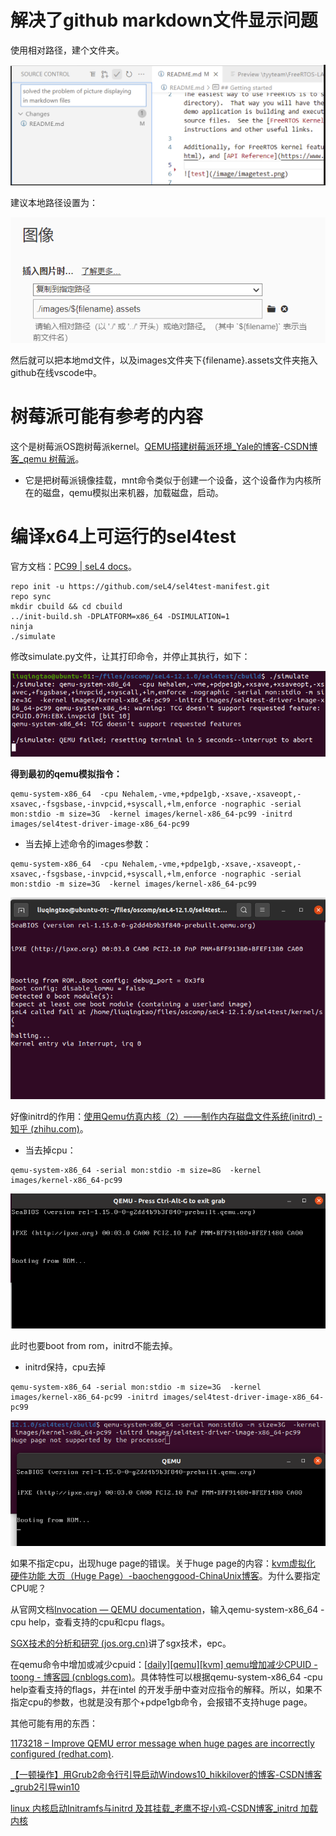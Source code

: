# 解决了github markdown文件显示问题

使用相对路径，建个文件夹。

![image-20220301105236442](images/x64-%E8%BF%90%E8%A1%8Csel4.assets/image-20220301105236442.png)

建议本地路径设置为：

![QQ图片20220301110558](images/x64-%E8%BF%90%E8%A1%8Csel4.assets/QQ%E5%9B%BE%E7%89%8720220301110558.png)

然后就可以把本地md文件，以及images文件夹下{filename}.assets文件夹拖入github在线vscode中。



# 树莓派可能有参考的内容

这个是树莓派OS跑树莓派kernel。[QEMU搭建树莓派环境_Yale的博客-CSDN博客_qemu 树莓派](https://blog.csdn.net/yalecaltech/article/details/90524245)。

* 它是把树莓派镜像挂载，mnt命令类似于创建一个设备，这个设备作为内核所在的磁盘，qemu模拟出来机器，加载磁盘，启动。



# 编译x64上可运行的sel4test

官方文档：[PC99 | seL4 docs](https://docs.sel4.systems/Hardware/IA32)。

```
repo init -u https://github.com/seL4/sel4test-manifest.git
repo sync
mkdir cbuild && cd cbuild
../init-build.sh -DPLATFORM=x86_64 -DSIMULATION=1
ninja
./simulate
```



修改simulate.py文件，让其打印命令，并停止其执行，如下：

![image-20220228205056086](images/x64-%E8%BF%90%E8%A1%8Csel4.assets/image-20220228205056086.png)

**得到最初的qemu模拟指令：**

```
qemu-system-x86_64  -cpu Nehalem,-vme,+pdpe1gb,-xsave,-xsaveopt,-xsavec,-fsgsbase,-invpcid,+syscall,+lm,enforce -nographic -serial mon:stdio -m size=3G  -kernel images/kernel-x86_64-pc99 -initrd images/sel4test-driver-image-x86_64-pc99
```

* 当去掉上述命令的images参数：

```
qemu-system-x86_64  -cpu Nehalem,-vme,+pdpe1gb,-xsave,-xsaveopt,-xsavec,-fsgsbase,-invpcid,+syscall,+lm,enforce -nographic -serial mon:stdio -m size=3G  -kernel images/kernel-x86_64-pc99
```

![image-20220228210734748](images/x64-%E8%BF%90%E8%A1%8Csel4.assets/image-20220228210734748.png)

好像initrd的作用：[使用Qemu仿真内核（2）——制作内存磁盘文件系统(initrd) - 知乎 (zhihu.com)](https://zhuanlan.zhihu.com/p/55963250)。

* 当去掉cpu：

```
qemu-system-x86_64 -serial mon:stdio -m size=8G  -kernel images/kernel-x86_64-pc99
```

![image-20220228211805203](images/x64-%E8%BF%90%E8%A1%8Csel4.assets/image-20220228211805203.png)

此时也要boot from rom，initrd不能去掉。

* initrd保持，cpu去掉

```
qemu-system-x86_64 -serial mon:stdio -m size=3G  -kernel images/kernel-x86_64-pc99 -initrd images/sel4test-driver-image-x86_64-pc99
```

![image-20220301120836714](images/0.28-md%E5%9B%BE%E7%89%87%E9%97%AE%E9%A2%98-x64%E8%BF%90%E8%A1%8Csel4test%E5%B0%9D%E8%AF%95.assets/image-20220301120836714.png)

如果不指定cpu，出现huge page的错误。关于huge page的内容：[kvm虚拟化 硬件功能 大页（Huge Page）-baochenggood-ChinaUnix博客](http://blog.chinaunix.net/uid-26719405-id-4139124.html)。为什么要指定CPU呢？

从官网文档[Invocation — QEMU documentation](https://www.qemu.org/docs/master/system/invocation.html)，输入qemu-system-x86_64 -cpu help，查看支持的cpu和cpu flags。

[SGX技术的分析和研究 (jos.org.cn)](http://www.jos.org.cn/html/2018/9/5594.htm#outline_anchor_6)讲了sgx技术，epc。

在qemu命令中增加或减少cpuid：[[daily\][qemu][kvm] qemu增加减少CPUID - toong - 博客园 (cnblogs.com)](https://www.cnblogs.com/hugetong/p/7773526.html)。具体特性可以根据qemu-system-x86_64 -cpu help查看支持的flags，并在intel 的开发手册中查对应指令的解释。所以，如果不指定cpu的参数，也就是没有那个+pdpe1gb命令，会报错不支持huge page。





其他可能有用的东西：

[1173218 – Improve QEMU error message when huge pages are incorrectly configured (redhat.com)](https://bugzilla.redhat.com/show_bug.cgi?id=1173218).

[【一顿操作】用Grub2命令行引导启动Windows10_hikkilover的博客-CSDN博客_grub2引导win10](https://blog.csdn.net/hikkilover/article/details/82290873)

[linux 内核启动Initramfs与initrd 及其挂载_老鹰不捉小鸡-CSDN博客_initrd 加载内核](https://blog.csdn.net/weixin_43836778/article/details/90205177)

